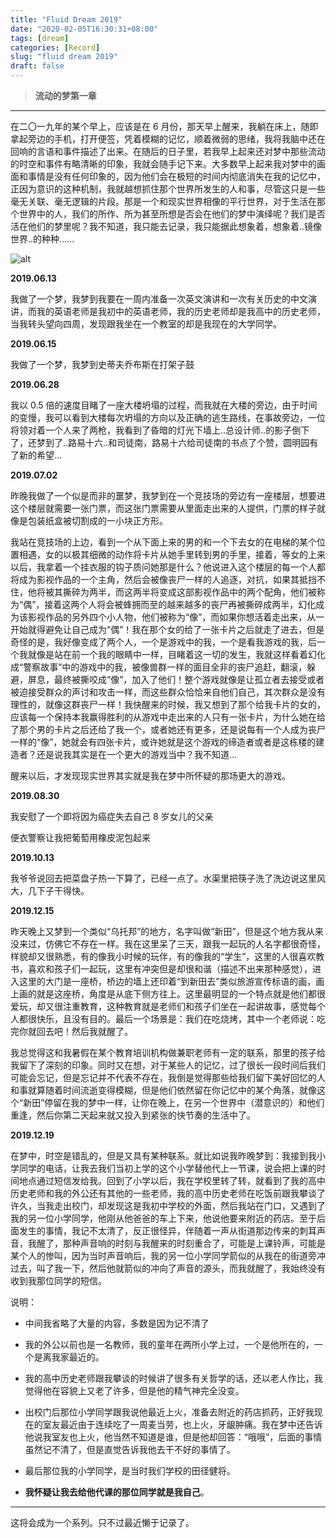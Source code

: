 ```yaml
---
title: "Fluid Dream 2019"
date: "2020-02-05T16:30:31+08:00"
tags: [dream]
categories: [Record]
slug: "fluid dream 2019"
draft: false
---
```


> **流动的梦第一章**

---

在二〇一九年的某个早上，应该是在 6 月份，那天早上醒来，我躺在床上，随即拿起旁边的手机，打开便签，凭着模糊的记忆，顺着微弱的思绪，我将我脑中还在回响的言语和事件描述了出来。在随后的日子里，若我早上起来还对梦中那些流动的时空和事件有略清晰的印象，我就会随手记下来。大多数早上起来我对梦中的画面和事情是没有任何印象的，因为他们会在极短的时间内彻底消失在我的记忆中，正因为意识的这种机制，我就越想抓住那个世界所发生的人和事，尽管这只是一些毫无关联、毫无逻辑的片段。那是一个和现实世界相像的平行世界，对于生活在那个世界中的人，我们的所作、所为甚至所想是否会在他们的梦中演绎呢？我们是否活在他们的梦里呢？我不知道，我只能去记录，我只能据此想象着，想象着..镜像世界..的种种......

![alt](https://dawnblog-1300625500.cos.ap-guangzhou.myqcloud.com/images/20200205163715.jfif "Unsplash")

**2019.06.13**

我做了一个梦，我梦到我要在一周内准备一次英文演讲和一次有关历史的中文演讲，而我的英语老师是我初中的英语老师，我的历史老师却是我高中的历史老师，当我转头望向四周，发现跟我坐在一个教室的却是我现在的大学同学。

**2019.06.15**

我做了一个梦，我梦到史蒂夫乔布斯在打架子鼓

**2019.06.28**

我以 0.5 倍的速度目睹了一座大楼坍塌的过程，而我就在大楼的旁边，由于时间的变慢，我可以看到大楼每次坍塌的方向以及正确的逃生路线，在事故旁边，一位将领对着一个人来了两枪，我看到了昏暗的灯光下墙上..总设计师..的影子倒下了，还梦到了..路易十六..和司徒南，路易十六给司徒南的书点了个赞，圆明园有了新的希望…

**2019.07.02**

昨晚我做了一个似是而非的噩梦，我梦到在一个竞技场的旁边有一座楼层，想要进这个楼层就需要一张门票，而这张门票需要从里面走出来的人提供，门票的样子就像是包装纸盒被切割成的一小块正方形。

我站在竞技场的上边，看到一个从下面上来的男的和一个下去女的在电梯的某个位置相遇，女的以极其细微的动作将卡片从她手里转到男的手里，接着，等女的上来以后，我拿着一个挂衣服的钩子质问她那是什么？他说进入这个楼层的每一个人都将成为影视作品的一个主角，然后会被像丧尸一样的人追逐，对抗，如果其抵挡不住，他将被其撕碎为两半，而这两半将变成这部影视作品中的两个配角，他们被称为“偶”，接着这两个人将会被蜂拥而至的越来越多的丧尸再被撕碎成两半，幻化成为该影视作品的另外四个小人物，他们被称为“像”，而如果你想活着走出来，从一开始就得避免让自己成为“偶”！我在那个女的给了一张卡片之后就走了进去，但是奇怪的是，我好像变成了两个人，一个是游戏中的我，一个是看我游戏的我，后一个我就像是站在前一个我的眼睛中一样，目睹着这一切的发生，我就这样看着幻化成“警察故事”中的游戏中的我，被像兽群一样的面目全非的丧尸追赶，翻滚，躲避，屏息，最终被撕咬成“像”，加入了他们！整个游戏就像是让孤立者去接受或者被迫接受群众的声讨和攻击一样，而这些群众恰恰来自他们自己，其次群众是没有理性的，就像这群丧尸一样！我快醒来的时候，我又想到了那个给我卡片的女的，应该每一个保持本我赢得胜利的从游戏中走出来的人只有一张卡片，为什么她在给了那个男的卡片之后还给了我一个，或者她还有更多，还是说每有一个人成为丧尸一样的“像”，她就会有四张卡片，或许她就是这个游戏的缔造者或者是这栋楼的建造者？还是说我其实是在一个更大的游戏当中？我不知道…

醒来以后，才发现现实世界其实就是我在梦中所怀疑的那场更大的游戏。

**2019.08.30**

我安慰了一个即将因为癌症失去自己 8 岁女儿的父亲

便衣警察让我把葡萄用橡皮泥包起来

**2019.10.13**

我爷爷说回去把菜盘子热一下算了，已经一点了。水渠里把筷子洗了洗边说这里风大，几下子干得快。

**2019.12.15**

昨天晚上又梦到一个类似“乌托邦”的地方，名字叫做“新田”，但是这个地方我从来没来过，仿佛它不存在一样。我在这里呆了三天，跟我一起玩的人名字都很奇怪，样貌却又很熟悉，有的像我小时候的玩伴，有的像我的“学生”，这里的人很喜欢教书，喜欢和孩子们一起玩，这里有冲突但是却很和谐（描述不出来那种感觉），进入这里的大门是一座桥，桥边的墙上还印着“到新田去”类似旅游宣传标语的画，画上画的就是这座桥，角度是从底下侧方往上。这里最明显的一个特点就是他们都很爱玩，却又很注重教育，这种教育就是老师们和孩子们坐在一起讲故事，感觉每个人都很快乐，且没有目的。最后一个场景是：我们在吃烧烤，其中一个老师说：吃完你就回去吧！然后我就醒了。

我总觉得这和我暑假在某个教育培训机构做兼职老师有一定的联系，那里的孩子给我留下了深刻的印象。同时又在想，对于某些人的记忆，过了很长一段时间后我们可能会忘记，但是忘记并不代表不存在，我倒是觉得那些给我们留下美好回忆的人和事就算随着时间流逝变得模糊，但是他们依然留在你记忆中的某个角落，就像这个“新田”停留在我的梦中一样，让你在晚上，在另一个世界中（潜意识的）和他们重逢，然后你第二天起来就又投入到紧张的快节奏的生活中了。

**2019.12.19**

在梦中，时空是错乱的，但是又具有某种联系。就比如说我昨晚梦到：我接到我小学同学的电话，让我去我们当初上学的这个小学替他代上一节课，说会把上课的时间地点通过短信发给我。回到了小学以后，我在学校里转了转，就看到了我的高中历史老师和我的外公还有其他的一些老师，我的高中历史老师在吃饭前跟我攀谈了许久，当我走出校门，却发现这是我初中学校的外面，然后我站在门口，又遇到了我的另一位小学同学，他刚从他爸爸的车上下来，他说他要来附近的药店。至于后面发生的事情，我记不太清了，反正很怪异，伴随着一声从街道那边传来的刺耳声音，我醒了，那种声音响的时刻与我醒来的时刻重合了，可能是上课铃声，可能是某个人的惨叫，因为当时声音响后，我的另一位小学同学箭似的从我在的街道旁冲过去，叫了我一下，然后他就箭似的冲向了声音的源头，而我就醒了，我始终没有收到我那位同学的短信。

说明：

- 中间我省略了大量的内容，多数是因为记不清了

- 我的外公以前也是一名教师，我的童年在两所小学上过，一个是他所在的，一个是离我家最近的。

- 我的高中历史老师跟我攀谈的时候讲了很多有关哲学的话，还以老人作比，我觉得他在容貌上又老了许多，但是他的精气神完全没变。

- 出校门后那位小学同学跟我说他最近上火，准备去附近的药店抓药，正好我现在的室友最近由于连续吃了一周麦当劳，也上火，牙龈肿痛。我在梦中还告诉他说我室友也上火，他当然不知道是谁，但是他却回答：“哦哦”，后面的事情虽然记不清了，但是直觉告诉我他去干不好的事情了。

- 最后那位我的小学同学，是当时我们学校的田径健将。

- **我怀疑让我去给他代课的那位同学就是我自己**。

---

这将会成为一个系列。只不过最近懒于记录了。